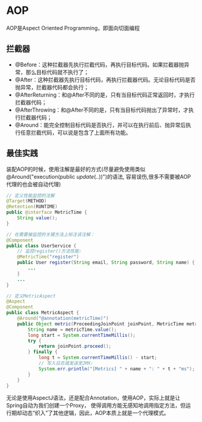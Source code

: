 # AOP

AOP是Aspect Oriented Programming，即面向切面编程

## 拦截器

- @Before：这种拦截器先执行拦截代码，再执行目标代码。如果拦截器抛异常，那么目标代码就不执行了；
- @After：这种拦截器先执行目标代码，再执行拦截器代码。无论目标代码是否抛异常，拦截器代码都会执行；
- @AfterReturning：和@After不同的是，只有当目标代码正常返回时，才执行拦截器代码；
- @AfterThrowing：和@After不同的是，只有当目标代码抛出了异常时，才执行拦截器代码；
- @Around：能完全控制目标代码是否执行，并可以在执行前后、抛异常后执行任意拦截代码，可以说是包含了上面所有功能。

## 最佳实践

装配AOP的时候，使用注解是最好的方式(尽量避免使用类似@Around("execution(public *update*(..))")的语法,
容易误伤,很多不需要被AOP代理的也会被自动代理)

```java
// 定义性能监控的注解
@Target(METHOD)
@Retention(RUNTIME)
public @interface MetricTime {
    String value();
}

// 在需要被监控的关键方法上标注该注解：
@Component
public class UserService {
    // 监控register()方法性能:
    @MetricTime("register")
    public User register(String email, String password, String name) {
        ...
    }
    ...
}

// 定义MetricAspect
@Aspect
@Component
public class MetricAspect {
    @Around("@annotation(metricTime)")
    public Object metric(ProceedingJoinPoint joinPoint, MetricTime metricTime) throws Throwable {
        String name = metricTime.value();
        long start = System.currentTimeMillis();
        try {
            return joinPoint.proceed();
        } finally {
            long t = System.currentTimeMillis() - start;
            // 写入日志或发送至JMX:
            System.err.println("[Metrics] " + name + ": " + t + "ms");
        }
    }
}
```

无论是使用AspectJ语法，还是配合Annotation，使用AOP，实际上就是让Spring自动为我们创建一个Proxy，
使得调用方能无感知地调用指定方法，但运行期却动态“织入”了其他逻辑，因此，AOP本质上就是一个代理模式。
